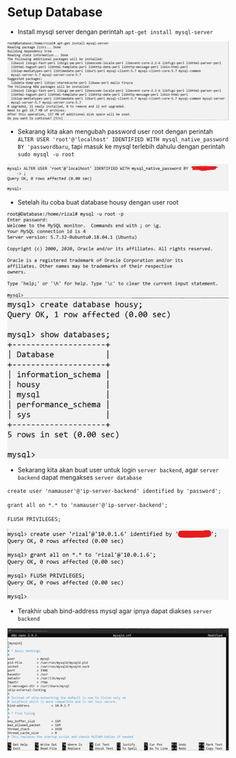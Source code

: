 # Setup Database

- Install mysql server dengan perintah `apt-get install mysql-server`

![text](assets/01.PNG)

- Sekarang kita akan mengubah password user root dengan perintah `ALTER USER 'root'@'localhost' IDENTIFIED WITH mysql_native_password BY 'passwordbaru`, tapi masuk ke mysql terlebih dahulu dengan perintah `sudo mysql -u root`

![text](assets/04.PNG)

- Setelah itu coba buat database housy dengan user root

![text](assets/02.PNG)
![text](assets/03.PNG)

- Sekarang kita akan buat user untuk login `server backend`, agar `server backend` dapat mengakses `server database`

```
create user 'namauser'@'ip-server-backend' identified by 'password'; 

grant all on *.* to 'namauser'@'ip-server-backend';

FLUSH PRIVILEGES;
```

![text](assets/05.PNG)

- Terakhir ubah bind-address mysql agar ipnya dapat diakses `server backend`

![text](assets/06.PNG)
